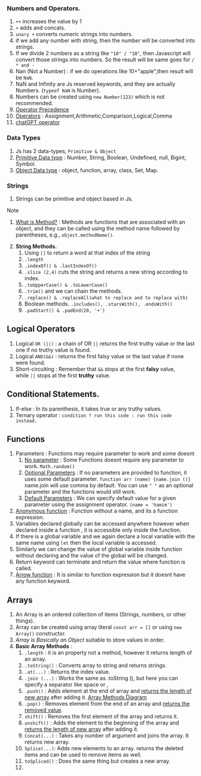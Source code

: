 ### Numbers and Operators.

1. `++` increases the value by 1
2. `+` adds and concats.
3. `unary +` converts numeric strings into numbers.
4. if we add any number with string, then the number will be converted into strings.
5. If we divide 2 numbers as a string like `"10" / "10"`, then Javascript will convert those strings into numbers. So the result will be same goes for `/ * and -`
6. Nan (Not a Number) : if we do operations like 10+"apple",then result will be `NaN`.
7. NaN and Infinity are Js reserved keywords, and they are actually Numbers. (`typeof NaN` is Number).
8. Numbers can be created using `new Number(123)` which is not recommended.
9. [Operator Precedence](https://javascript.info/operators#operator-precedence)
10. <u>Operators</u> : Assignment,Arithmetic,Comparison,Logical,Comma
11. [chatGPT operator](https://chatgpt.com/c/678e15ab-6538-8006-a53a-a782d259c019)
### Data Types
1. Js has 2 data-types, `Primitive & Object`
2. <u>Primitive Data type</u> : Number, String, Boolean, Undefined, null, Bigint, Symbol.
3. <u>Object Data type</u> : object, function, array, class, Set, Map.
### Strings
1.  Strings can be primitive and object based in Js.

> [!NOTE]
> 1. [What is Method?](https://chat.mistral.ai/chat/e70a353e-9a9f-4e54-b439-1158dba2b587) : Methods are functions that are associated with an object, and they can be called using the method name followed by parentheses, e.g., `object.methodName()`.

2.  **String Methods.**
	1. Using `[]` to return a word at that index of the string
	2. `.length`
	3. `.indexOf() & .lastIndexOf()`
	4. `.slice (2,4)` cuts the string and returns a new string according to index.
	5. `.toUpperCase() & .toLowerCase()` 
	6. `.trim()` and we can chain the methods.
	7. `.replace() & .replaceAll(what to replace and to replace with)`
	8. Boolean methods. `.includes(), .starsWith(), .endsWith()`
	9. `.padStart() & .padEnd(20, '+')`

## Logical Operators
1. Logical `OR (||)` : a chain of OR `||` returns the first truthy value or the last one if no truthy value is found.
2. Logical `AND(&&)` : returns the first falsy value or the last value if none were found.
3. Short-circuiting : Remember that `&&` stops at the first **falsy** value, while `||` stops at the first **truthy** value.
## Conditional Statements.
1. If-else : In its parenthesis, it takes  true or any truthy values.
2. Ternary operator : ```condition ? run this code : run this code instead.```
## Functions
1. Parameters : Functions may require parameter to work and some doesnt
	1. <u>No parameter</u> : Some Functions doesnt require any parameter to work. `Math.random()`
	2. <u>Optional Parameters</u> : If no parameters are provided to function, it uses some default parameter. `function arr (name) {name.join ()}` name.join will use comma by default. You can use `" "` as an optional parameter and the functions would still work.
	3. <u>Default Parameters</u> : We can specify default value for a given parameter using the assignment operator. `(name = 'hamim')` 
2. <u>Anonymous function</u> : Function without a name, and its a function expression.
3. Variables declared globally can be accessed anywhere however when declared inside a function , it is accessible only inside the function.
4. If there is a global variable and we again declare a local variable with the same name using `let` then the local variable is accessed.
5. Similarly we can change the value of global variable inside function without declaring and the value of the global will be changed.
6. Return keyword can terminate and return the value where function is called.
7. <u>Arrow function</u> : It is similar to function expression but it doesnt have any function keyword.
## Arrays
1. An Array is an ordered collection of items (Strings, numbers, or other things).
2. Array can be created using array literal `const arr = []` or using `new Array()` constructor.
3. *Array is Basically an Object* suitable to store values in order.
4. **Basic Array Methods** : 
	1. `.length` : it is an property not a method, however it returns length of an array.
	2. `.toString()` : Converts array to string and returns strings.
	3. `.at(...)` : Returns the index value. 
	4. `.join (...)`  : Works the same as .toString (), but here you can specify a separator like space or ,
	5. `.push()` : Adds element at the end of array and <u>returns the length of new array</u> after adding it. [Array Methods Diagram](https://postimg.cc/G8gg2C0X)
	6. `.pop()` : Removes element from the end of an array and <u>returns the removed value</u>.
	7. `shift()` : Removes the first element of the array and returns it.
	8. `unshift()` : Adds the element to the beginning of the array and <u>returns the length of new array</u> after adding it.
	9. `Concat(...)` : Takes any number of argument and joins the array. It returns new array.
	10. `Splice(...)`: Adds new elements to an array. returns the deleted items and can be used to remove items as well.
	11. `toSpliced()` : Does the same thing but creates a new array.
	12. 
